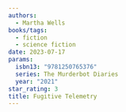 ```yaml
---
authors:
  - Martha Wells
books/tags:
  - fiction
  - science fiction
date: 2023-07-17
params:
  isbn13: "9781250765376"
  series: The Murderbot Diaries
  year: "2021"
star_rating: 3
title: Fugitive Telemetry
---
```


